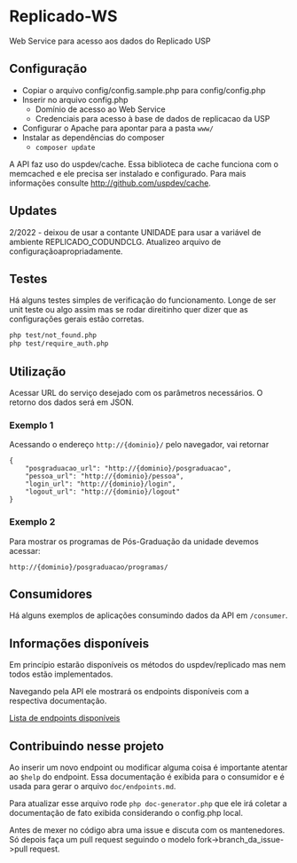 # Replicado-WS

Web Service para acesso aos dados do Replicado USP

## Configuração

* Copiar o arquivo config/config.sample.php para config/config.php
* Inserir no arquivo config.php 
    * Domínio de acesso ao Web Service 
    * Credenciais para acesso à base de dados de replicacao da USP
* Configurar o Apache para apontar para a pasta ```www/```
* Instalar as dependências do composer
    * ```composer update```

A API faz uso do uspdev/cache. Essa biblioteca de cache funciona com o memcached e ele precisa ser instalado e configurado. Para mais informações consulte http://github.com/uspdev/cache.

## Updates

2/2022 - deixou de usar a contante UNIDADE para usar a variável de ambiente REPLICADO_CODUNDCLG. Atualizeo arquivo de configuraçãoapropriadamente.

## Testes

Há alguns testes simples de verificação do funcionamento. Longe de ser unit teste ou algo assim mas se rodar direitinho quer dizer que as configurações gerais estão corretas.

```bash
php test/not_found.php
php test/require_auth.php
```

## Utilização

Acessar URL do serviço desejado com os parâmetros necessários. O retorno dos dados será em JSON.

### Exemplo 1

Acessando o endereço ```http://{dominio}/``` pelo navegador, vai retornar

```
{
    "posgraduacao_url": "http://{dominio}/posgraduacao",
    "pessoa_url": "http://{dominio}/pessoa",
    "login_url": "http://{dominio}/login",
    "logout_url": "http://{dominio}/logout"
}
```

### Exemplo 2

Para mostrar os programas de Pós-Graduação da unidade devemos acessar:

```
http://{dominio}/posgraduacao/programas/
```

## Consumidores

Há alguns exemplos de aplicações consumindo dados da API em <code>/consumer</code>.

## Informações disponíveis

Em princípio estarão disponíveis os métodos do uspdev/replicado mas nem todos estão implementados.

Navegando pela API ele mostrará os endpoints disponíveis com a respectiva documentação.

[Lista de endpoints disponíveis](doc/endpoints.md)

## Contribuindo nesse projeto

Ao inserir um novo endpoint ou modificar alguma coisa é importante atentar ao ```$help``` do endpoint. Essa documentação é exibida para o consumidor e é usada para gerar o arquivo ```doc/endpoints.md```. 

Para atualizar esse arquivo rode ```php doc-generator.php``` que ele irá coletar a documentação de fato exibida considerando o config.php local.

Antes de mexer no código abra uma issue e discuta com os mantenedores. Só depois faça um pull request seguindo o modelo fork->branch_da_issue->pull request.